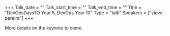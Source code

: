 +++
Talk_date = ""
Talk_start_time = ""
Talk_end_time = ""
Title = "DevOpsDaysTO Year 5, DevOps Year 10"
Type = "talk"
Speakers = ["steve-pereira"]
+++

More details on the keynote to come.
